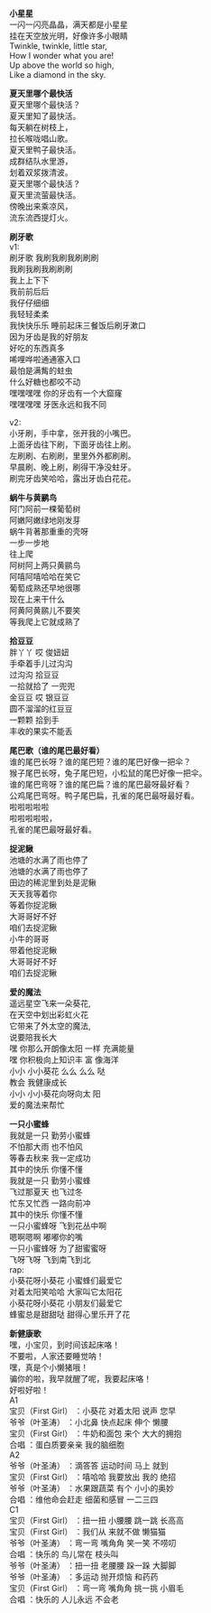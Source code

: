 <b>小星星</b>   
一闪一闪亮晶晶，满天都是小星星   
挂在天空放光明，好像许多小眼睛   
Twinkle, twinkle, little star,   
How I wonder what you are!   
Up above the world so high,   
Like a diamond in the sky.   
   
<b>夏天里哪个最快活</b>   
夏天里哪个最快活？   
夏天里知了最快活。   
每天躺在树枝上，   
拉长喉咙唱山歌。   
夏天里鸭子最快活。   
成群结队水里游，   
划着双浆拨清波。   
夏天里哪个最快活？   
夏天里流萤最快活。   
傍晚出来乘凉风，   
流东流西提灯火。   
   
<b>刷牙歌</b>   
v1:   
刷牙歌 我刷我刷我刷刷刷   
我刷我刷我刷刷刷   
我上上下下   
我前前后后   
我仔仔细细   
我轻轻柔柔   
我快快乐乐 睡前起床三餐饭后刷牙漱口   
因为牙齿是我的好朋友   
好吃的东西真多   
唏哩哗啦通通塞入口   
最怕是满觜的蛀虫   
什么好糖也都咬不动   
嘿嘿嘿嘿 你的牙齿有一个大窟窿   
嘿嘿嘿嘿 牙医永远和我不同   
   
v2:   
小牙刷，手中拿，张开我的小嘴巴。   
上面牙齿往下刷，下面牙齿往上刷。   
左刷刷、右刷刷，里里外外都刷刷。   
早晨刷、晚上刷，刷得干净没蛀牙。   
刷完牙齿笑哈哈，露出牙齿白花花。   
   
<b>蜗牛与黄鹂鸟</b>   
阿门阿前一棵葡萄树   
阿嫩阿嫩绿地刚发芽   
蜗牛背著那重重的壳呀   
一步一步地   
往上爬   
阿树阿上两只黄鹂鸟   
阿嘻阿嘻哈哈在笑它   
葡萄成熟还早地很哪   
现在上来干什么   
阿黄阿黄鹂儿不要笑   
等我爬上它就成熟了   
   
<b>拾豆豆</b>   
胖丫丫 哎 俊妞妞   
手牵着手儿过沟沟   
过沟沟 拾豆豆   
一拾就拾了 一兜兜   
金豆豆 哎 银豆豆   
圆不溜溜的红豆豆   
一颗颗 拾到手   
丰收的果实不能丢   
   
<b>尾巴歌（谁的尾巴最好看）</b>   
谁的尾巴长呀？谁的尾巴短？谁的尾巴好像一把伞？   
猴子尾巴长呀，兔子尾巴短，小松鼠的尾巴好像一把伞。   
谁的尾巴弯呀？谁的尾巴扁？谁的尾巴最呀最好看？   
公鸡尾巴弯呀。鸭子尾巴扁，孔雀的尾巴最呀最好看。   
啦啦啦啦啦    
啦啦啦啦啦，   
孔雀的尾巴最呀最好看。   
   
<b>捉泥鳅</b>   
池塘的水满了雨也停了   
池塘的水满了雨也停了   
田边的稀泥里到处是泥鳅   
天天我等着你   
等着你捉泥鳅   
大哥哥好不好   
咱们去捉泥鳅   
小牛的哥哥   
带着他捉泥鳅   
大哥哥好不好   
咱们去捉泥鳅   
   
<b>爱的魔法</b>   
遥远星空飞来一朵葵花,   
在天空中划出彩虹火花   
它带来了外太空的魔法,   
说要陪我长大   
嘿 你那么开朗像太阳 一样 充满能量    
嘿 你积极向上知识丰 富 像海洋   
小小 小小葵花 么么 么么 哒    
教会 我健康成长    
小小 小小葵花向呀向太 阳    
爱的魔法来帮忙    
   
<b>一只小蜜蜂</b>   
我就是一只 勤劳小蜜蜂   
不怕那大雨 也不怕风   
等春去秋来 我一定成功   
其中的快乐 你懂不懂   
我就是一只 勤劳小蜜蜂   
飞过那夏天 也飞过冬   
忙东又忙西 一路向前冲   
其中的快乐 你懂不懂   
一只小蜜蜂呀 飞到花丛中啊   
嗯啊嗯啊 嘟嘟你的嘴   
一只小蜜蜂呀 为了甜蜜蜜呀   
飞呀飞呀 飞到南飞到北    
rap:   
小葵花呀小葵花  小蜜蜂们最爱它   
对着太阳笑哈哈  大家叫它太阳花   
小葵花呀小葵花 小朋友们最爱它   
蜂蜜总是甜甜哒 甜得心里乐开了花   
   
<b>新健康歌</b>   
嘿，小宝贝，到时间该起床咯！   
不要啦，人家还要睡觉呐！   
嘿，真是个小懒猪哦！   
骗你的啦，我早就醒了呢，我要起床咯！   
好啦好啦！   
A1   
宝贝（First Girl） ：小葵花 对着太阳 说声 您早    
爷爷（叶圣涛） ：小北鼻 快点起床 伸个 懒腰    
宝贝（First Girl） ：牛奶和面包 来个 大大的拥抱    
合唱 ：蛋白质要亲亲 我的脑细胞    
A2   
爷爷（叶圣涛） ：滴答答 运动时间 马上 就到    
宝贝（First Girl） ：嘻哈哈 我要放出 我的 绝招    
爷爷（叶圣涛） ：水果跟蔬菜 有个 小小的奥妙    
合唱 ：维他命会赶走 细菌和感冒 一二三四    
C1   
宝贝（First Girl） ：扭一扭 小腰腰 跳一跳 长高高    
宝贝（First Girl） ：我们从 来就不做 懒猫猫    
爷爷（叶圣涛） ：弯一弯 嘴角角 笑一笑 不唠叨    
合唱 ：快乐的 鸟儿常在 枝头叫   
爷爷（叶圣涛） ：扭一扭 老腰腰 跺一跺 大脚脚    
爷爷（叶圣涛） ：多运动 抛开烦恼 和药药    
宝贝（First Girl） ：弯一弯 嘴角角 挑一挑 小眉毛    
合唱 ：快乐的 人儿永远 不会老    
   

